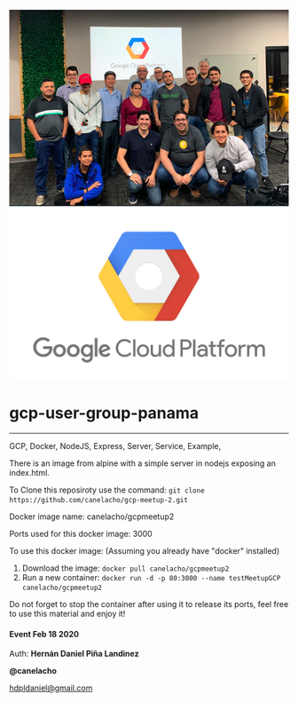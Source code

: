 ![GCP Meetup | Panama photo 2nd meetting!](/public/img/event.png "GCP Meetup Panama")
![GCP Meetup - Panama photo 2nd meetting!](/public/img/Google-Cloud-P.png "GCP Meetup Panama")


# gcp-user-group-panama
***

GCP, Docker, NodeJS, Express, Server, Service, Example,

There is an image from alpine with a simple server in nodejs exposing an index.html.

To Clone this reposiroty use the command: `git clone https://github.com/canelacho/gcp-meetup-2.git` 

Docker image name: canelacho/gcpmeetup2

Ports used for this docker image: 3000

To use this docker image: (Assuming you already have "docker" installed)
1. Download the image: `docker pull canelacho/gcpmeetup2`
2. Run a new container: `docker run -d -p 80:3000 --name testMeetupGCP canelacho/gcpmeetup2`

Do not forget to stop the container after using it to release its ports, feel free to use this material and enjoy it!


#### Event Feb 18 2020

Auth: **Hernán Daniel Piña Landinez**

**@canelacho**

<hdpldaniel@gmail.com> 
